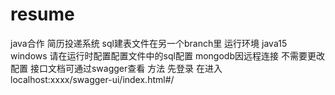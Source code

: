 # resume
java合作 简历投递系统
sql建表文件在另一个branch里
运行环境 java15 windows
请在运行时配置配置文件中的sql配置  mongodb因远程连接 不需要更改配置
接口文档可通过swagger查看
方法
先登录 在进入 localhost:xxxx/swagger-ui/index.html#/
